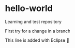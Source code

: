 # hello-world
Learning and test repository

First try for a change in a branch 

This line is added with Eclipse :tada: